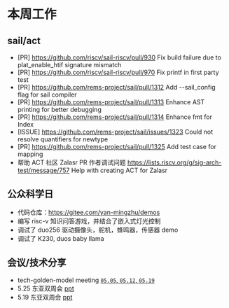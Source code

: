 # 本周工作

## sail/act

- \[PR\] <https://github.com/riscv/sail-riscv/pull/930> Fix build failure due to plat_enable_htif signature mismatch
- \[PR\] <https://github.com/riscv/sail-riscv/pull/970> Fix printf in first party test
- \[PR\] <https://github.com/rems-project/sail/pull/1312> Add --sail_config flag for sail compiler
- \[PR\] <https://github.com/rems-project/sail/pull/1313> Enhance AST printing for better debugging
- \[PR\] <https://github.com/rems-project/sail/pull/1314> Enhance fmt for Index
- \[ISSUE\] <https://github.com/rems-project/sail/issues/1323> Could not resolve quantifiers for newtype
- \[PR\] <https://github.com/rems-project/sail/pull/1325> Add test case for mapping
- 帮助 ACT 社区 Zalasr PR 作者调试问题 <https://lists.riscv.org/g/sig-arch-test/message/757> Help with creating ACT for Zalasr

## 公众科学日

- 代码仓库：<https://gitee.com/yan-mingzhu/demos>
- 编写 risc-v 知识问答游戏，并结合了嵌入式灯光控制
- 调试了 duo256 驱动摄像头，舵机，蜂鸣器，传感器 demo
- 调试了 K230, duos baby llama

## 会议/技术分享

- tech-golden-model meeting [`05.05`, `05.12`, `05.19`](https://docs.google.com/document/d/11f9ihMT8vcmgijmvebMiHttwSbw9eY_MKkR9ea3CNFCg)
- 5.25 东亚双周会 [ppt](https://docs.google.com/presentation/d/1J-bFnPVufIPIQ3J8_Ez_K8x2ezQKF51vRKYAXyKEHS8/edit?slide=id.g327cde8f41c_0_68)
- 5.19 东亚双周会 [ppt](https://docs.google.com/presentation/d/13iFQVe8wpXD9Cvnz16ve9unU2n2Sq6yHHhZlMj9Rp68/edit?slide=id.g327cde8f41c_0_68)
